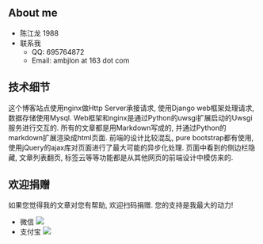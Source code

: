 ## About me
+ 陈江龙 1988
+ 联系我
  - QQ: 695764872
  - Email: ambjlon at 163 dot com
## 技术细节
这个博客站点使用nginx做Http Server承接请求, 使用Django web框架处理请求, 数据存储使用Mysql. Web框架和nginx是通过Python的uwsgi扩展启动的Uwsgi服务进行交互的.
所有的文章都是用Markdown写成的, 并通过Python的markdown扩展渲染成html页面.
前端的设计比较混乱, pure bootstrap都有使用, 使用jQuery的ajax库对页面进行了最大可能的异步化处理. 页面中看到的侧边栏隐藏, 文章列表翻页, 标签云等等功能都是从其他网页的前端设计中模仿来的.
## 欢迎捐赠
如果您觉得我的文章对您有帮助, 欢迎扫码捐赠. 您的支持是我最大的动力!

+ 微信
  ![](/static/blog_pic/weixin_donation.jpeg)  
+ 支付宝
  ![](/static/blog_pic/alipay_donation.png)

